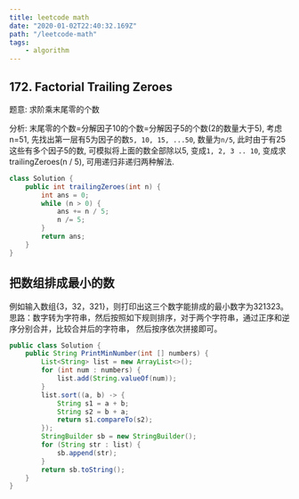 ```yaml
---
title: leetcode math
date: "2020-01-02T22:40:32.169Z"
path: "/leetcode-math"
tags:
    - algorithm
---
```



## 172. Factorial Trailing Zeroes
题意: 求阶乘末尾零的个数

分析: 末尾零的个数=分解因子10的个数=分解因子5的个数(2的数量大于5),
考虑n=51, 先找出第一层有5为因子的数`5, 10, 15, ...50`, 数量为`n/5`,
此时由于有25这些有多个因子5的数, 可模拟将上面的数全部除以5, 变成`1, 2, 3 .. 10`,
变成求trailingZeroes(n / 5), 可用递归非递归两种解法.

```java
class Solution {
    public int trailingZeroes(int n) {
        int ans = 0;
        while (n > 0) {
            ans += n / 5;
            n /= 5;
        }
        return ans;
    }
}
```

## 把数组排成最小的数
例如输入数组{3，32，321}，则打印出这三个数字能排成的最小数字为321323。
思路：数字转为字符串，然后按照如下规则排序，对于两个字符串，通过正序和逆序分别合并，比较合并后的字符串，
然后按序依次拼接即可。
```java
public class Solution {
    public String PrintMinNumber(int [] numbers) {
        List<String> list = new ArrayList<>();
        for (int num : numbers) {
            list.add(String.valueOf(num));
        }
        list.sort((a, b) -> {
            String s1 = a + b;
            String s2 = b + a;
            return s1.compareTo(s2);
        });
        StringBuilder sb = new StringBuilder();
        for (String str : list) {
            sb.append(str);
        }
        return sb.toString();
    }
}
```